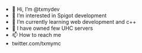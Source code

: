 - 👋 Hi, I’m @txmydev
- 👀 I’m interested in Spigot development
- 🌱 I’m currently learning web development and c++
- 💞️ I have owned few UHC servers
- 📫 How to reach me
- twitter.com/txmymc

<!---
txmydev/txmydev is a ✨ special ✨ repository because its `README.md` (this file) appears on your GitHub profile.
You can click the Preview link to take a look at your changes.
--->
